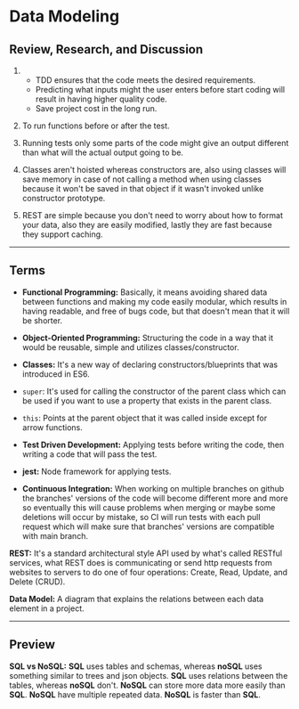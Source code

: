 # Data Modeling

## Review, Research, and Discussion

1. * TDD ensures that the code  meets the desired requirements.
    * Predicting what inputs might the user enters before start coding will result in having higher quality code.
    * Save project cost in the long run.

2. To run functions before or after the test.

3. Running tests only some parts of the code might give an output different than what will the actual output going to be.

4. Classes aren't hoisted whereas constructors are, also using classes will save memory in case of not calling a method when using classes because it won't be saved in that object if it wasn't invoked unlike constructor prototype.

5. REST are simple because you don't need to worry about how to format your data, also they are easily modified, lastly they are fast because they support caching.

<hr>

## Terms

* **Functional Programming:** Basically, it means avoiding shared data between functions and making my code easily modular, which results in having readable, and free of bugs code, but that doesn't mean that it will be shorter.

* **Object-Oriented Programming:** Structuring the code in a way that it would be reusable, simple and utilizes classes/constructor.

* **Classes:** It's a new way of declaring constructors/blueprints that was introduced in ES6.

* `super`: It's used for calling the constructor of the parent class which can be used if you want to use a property that exists in the parent class.

* `this`: Points at the parent object that it was called inside except for arrow functions.

* **Test Driven Development:** Applying tests before writing the code, then writing a code that will pass the test.

* **jest:** Node framework for applying tests.

* **Continuous Integration:** When working on multiple branches on github the branches' versions of the code will become different more and more so eventually this will cause problems when merging or maybe some deletions will occur by mistake, so CI will run tests with each pull request which will make sure that branches' versions are compatible with main branch.

**REST:** It's a standard architectural style API used by what's called RESTful services, what REST does is communicating or send http requests from websites to servers to do one of four operations: Create, Read, Update, and Delete (CRUD).

**Data Model:** A diagram that explains the relations between each data element in a project.

<hr>

## Preview

**SQL vs NoSQL:** **SQL** uses tables and schemas, whereas **noSQL** uses something similar to trees and json objects. **SQL** uses relations between the tables, whereas **noSQL** don't. **NoSQL** can store more data more easily than **SQL**.
**NoSQL** have multiple repeated data. **NoSQL** is faster than **SQL**. 
